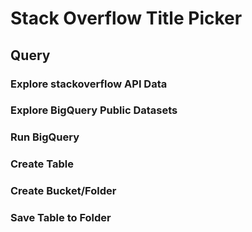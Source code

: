 # Stack Overflow Title Picker

## Query

### Explore stackoverflow API Data

### Explore BigQuery Public Datasets

### Run BigQuery

### Create Table

### Create Bucket/Folder

### Save Table to Folder

